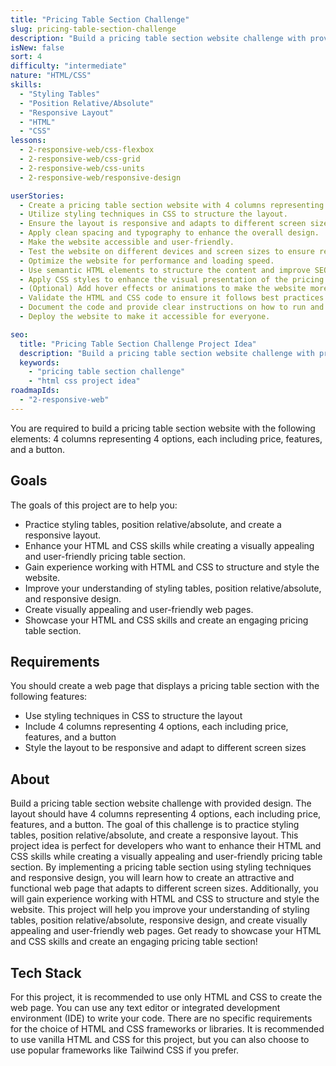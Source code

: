 ```yaml
---
title: "Pricing Table Section Challenge"
slug: pricing-table-section-challenge
description: "Build a pricing table section website challenge with provided design. The layout should have 4 columns representing 4 options, each including price, features, and a button."
isNew: false
sort: 4
difficulty: "intermediate"
nature: "HTML/CSS"
skills:
  - "Styling Tables"
  - "Position Relative/Absolute"
  - "Responsive Layout"
  - "HTML"
  - "CSS"
lessons:
  - 2-responsive-web/css-flexbox
  - 2-responsive-web/css-grid
  - 2-responsive-web/css-units
  - 2-responsive-web/responsive-design

userStories:
  - Create a pricing table section website with 4 columns representing 4 options, each including price, features, and a button.
  - Utilize styling techniques in CSS to structure the layout.
  - Ensure the layout is responsive and adapts to different screen sizes.
  - Apply clean spacing and typography to enhance the overall design.
  - Make the website accessible and user-friendly.
  - Test the website on different devices and screen sizes to ensure responsiveness.
  - Optimize the website for performance and loading speed.
  - Use semantic HTML elements to structure the content and improve SEO.
  - Apply CSS styles to enhance the visual presentation of the pricing table elements.
  - (Optional) Add hover effects or animations to make the website more interactive.
  - Validate the HTML and CSS code to ensure it follows best practices and standards.
  - Document the code and provide clear instructions on how to run and use the website.
  - Deploy the website to make it accessible for everyone.

seo:
  title: "Pricing Table Section Challenge Project Idea"
  description: "Build a pricing table section website challenge with provided design. The layout should have 4 columns representing 4 options, each including price, features, and a button. The goal of this challenge is to practice styling tables, position relative/absolute, and create a responsive layout. This project idea is perfect for intermediate developers who want to enhance their HTML and CSS skills while creating a visually appealing and user-friendly pricing table section. By implementing a pricing table section using styling techniques and responsive design, you will learn how to create an attractive and functional web page that adapts to different screen sizes. Additionally, you will gain experience working with HTML and CSS to structure and style the website. This project will help you improve your understanding of styling tables, position relative/absolute, responsive design, and create visually appealing and user-friendly web pages. Get ready to showcase your HTML and CSS skills and create an engaging pricing table section!"
  keywords:
    - "pricing table section challenge"
    - "html css project idea"
roadmapIds:
  - "2-responsive-web"
---
```


You are required to build a pricing table section website with the following elements: 4 columns representing 4 options, each including price, features, and a button.

## Goals

The goals of this project are to help you:

- Practice styling tables, position relative/absolute, and create a responsive layout.
- Enhance your HTML and CSS skills while creating a visually appealing and user-friendly pricing table section.
- Gain experience working with HTML and CSS to structure and style the website.
- Improve your understanding of styling tables, position relative/absolute, and responsive design.
- Create visually appealing and user-friendly web pages.
- Showcase your HTML and CSS skills and create an engaging pricing table section.

## Requirements

You should create a web page that displays a pricing table section with the following features:

- Use styling techniques in CSS to structure the layout
- Include 4 columns representing 4 options, each including price, features, and a button
- Style the layout to be responsive and adapt to different screen sizes

## About

Build a pricing table section website challenge with provided design. The layout should have 4 columns representing 4 options, each including price, features, and a button. The goal of this challenge is to practice styling tables, position relative/absolute, and create a responsive layout. This project idea is perfect for developers who want to enhance their HTML and CSS skills while creating a visually appealing and user-friendly pricing table section. By implementing a pricing table section using styling techniques and responsive design, you will learn how to create an attractive and functional web page that adapts to different screen sizes. Additionally, you will gain experience working with HTML and CSS to structure and style the website. This project will help you improve your understanding of styling tables, position relative/absolute, responsive design, and create visually appealing and user-friendly web pages. Get ready to showcase your HTML and CSS skills and create an engaging pricing table section!

## Tech Stack

For this project, it is recommended to use only HTML and CSS to create the web page. You can use any text editor or integrated development environment (IDE) to write your code. There are no specific requirements for the choice of HTML and CSS frameworks or libraries. It is recommended to use vanilla HTML and CSS for this project, but you can also choose to use popular frameworks like Tailwind CSS if you prefer.
